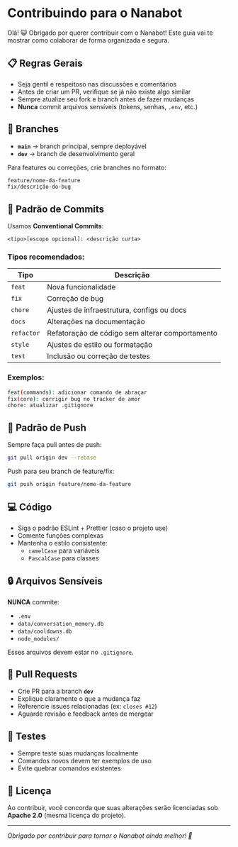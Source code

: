 # Contribuindo para o Nanabot

Olá! 😺 Obrigado por querer contribuir com o Nanabot! Este guia vai te mostrar como colaborar de forma organizada e segura.

## 📋 Regras Gerais

- Seja gentil e respeitoso nas discussões e comentários
- Antes de criar um PR, verifique se já não existe algo similar
- Sempre atualize seu fork e branch antes de fazer mudanças
- **Nunca** commit arquivos sensíveis (tokens, senhas, `.env`, etc.)

## 🌿 Branches

- **`main`** → branch principal, sempre deployável
- **`dev`** → branch de desenvolvimento geral

Para features ou correções, crie branches no formato:

```bash
feature/nome-da-feature
fix/descrição-do-bug
```

## 💾 Padrão de Commits

Usamos **Conventional Commits**:

```
<tipo>[escopo opcional]: <descrição curta>
```

### Tipos recomendados:

| Tipo | Descrição |
|------|-----------|
| `feat` | Nova funcionalidade |
| `fix` | Correção de bug |
| `chore` | Ajustes de infraestrutura, configs ou docs |
| `docs` | Alterações na documentação |
| `refactor` | Refatoração de código sem alterar comportamento |
| `style` | Ajustes de estilo ou formatação |
| `test` | Inclusão ou correção de testes |

### Exemplos:

```bash
feat(commands): adicionar comando de abraçar
fix(core): corrigir bug no tracker de amor
chore: atualizar .gitignore
```

## 🔄 Padrão de Push

Sempre faça pull antes de push:

```bash
git pull origin dev --rebase
```

Push para seu branch de feature/fix:

```bash
git push origin feature/nome-da-feature
```

## 💻 Código

- Siga o padrão ESLint + Prettier (caso o projeto use)
- Comente funções complexas
- Mantenha o estilo consistente:
  - `camelCase` para variáveis
  - `PascalCase` para classes

## 🔒 Arquivos Sensíveis

**NUNCA** commite:

- `.env`
- `data/conversation_memory.db`
- `data/cooldowns.db`
- `node_modules/`

Esses arquivos devem estar no `.gitignore`.

## 🔀 Pull Requests

- Crie PR para a branch **`dev`**
- Explique claramente o que a mudança faz
- Referencie issues relacionadas (ex: `closes #12`)
- Aguarde revisão e feedback antes de mergear

## 🧪 Testes

- Sempre teste suas mudanças localmente
- Comandos novos devem ter exemplos de uso
- Evite quebrar comandos existentes

## 📜 Licença

Ao contribuir, você concorda que suas alterações serão licenciadas sob **Apache 2.0** (mesma licença do projeto).

---

*Obrigado por contribuir para tornar o Nanabot ainda melhor! 🎉*

